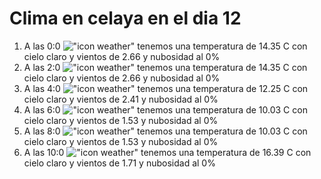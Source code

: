 # Clima en celaya en el dia 12

1. A las 0:0 !["icon weather"](http://openweathermap.org/img/w/01n.png) tenemos una temperatura de 14.35 C con cielo claro y  vientos de 2.66 y nubosidad al 0%
1. A las 2:0 !["icon weather"](http://openweathermap.org/img/w/01n.png) tenemos una temperatura de 14.35 C con cielo claro y  vientos de 2.66 y nubosidad al 0%
1. A las 4:0 !["icon weather"](http://openweathermap.org/img/w/01n.png) tenemos una temperatura de 12.25 C con cielo claro y  vientos de 2.41 y nubosidad al 0%
1. A las 6:0 !["icon weather"](http://openweathermap.org/img/w/01n.png) tenemos una temperatura de 10.03 C con cielo claro y  vientos de 1.53 y nubosidad al 0%
1. A las 8:0 !["icon weather"](http://openweathermap.org/img/w/01d.png) tenemos una temperatura de 10.03 C con cielo claro y  vientos de 1.53 y nubosidad al 0%
1. A las 10:0 !["icon weather"](http://openweathermap.org/img/w/01d.png) tenemos una temperatura de 16.39 C con cielo claro y  vientos de 1.71 y nubosidad al 0%
